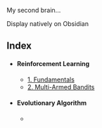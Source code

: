 
My second brain...

Display natively on Obsidian

## Index
- #### Reinforcement Learning
	- [1. Fundamentals](./Reinforcement_Learning/1.%20Fundamentals.md)
	- [2. Multi-Armed Bandits](./Reinforcement_Learning/2.%20Multi-Armed%20Bandits.md)
- #### Evolutionary Algorithm
	- 